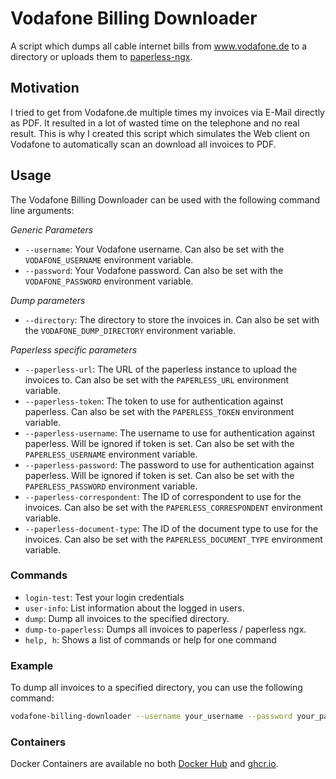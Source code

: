 # Vodafone Billing Downloader

A script which dumps all cable internet bills from www.vodafone.de to a directory or uploads them to [paperless-ngx](https://docs.paperless-ngx.com/).

## Motivation

I tried to get from Vodafone.de multiple times my invoices via E-Mail directly as PDF.
It resulted in a lot of wasted time on the telephone and no real result.
This is why I created this script which simulates the Web client on Vodafone to automatically scan an download all invoices to PDF.

## Usage

The Vodafone Billing Downloader can be used with the following command line arguments:

_Generic Parameters_

- `--username`: Your Vodafone username. Can also be set with the `VODAFONE_USERNAME` environment variable.
- `--password`: Your Vodafone password. Can also be set with the `VODAFONE_PASSWORD` environment variable.

_Dump parameters_

- `--directory`: The directory to store the invoices in. Can also be set with the `VODAFONE_DUMP_DIRECTORY` environment variable.

_Paperless specific parameters_

- `--paperless-url`: The URL of the paperless instance to upload the invoices to. Can also be set with the `PAPERLESS_URL` environment variable.
- `--paperless-token`: The token to use for authentication against paperless. Can also be set with the `PAPERLESS_TOKEN` environment variable.
- `--paperless-username`: The username to use for authentication against paperless. Will be ignored if token is set. Can also be set with the `PAPERLESS_USERNAME` environment variable.
- `--paperless-password`: The password to use for authentication against paperless. Will be ignored if token is set. Can also be set with the `PAPERLESS_PASSWORD` environment variable.
- `--paperless-correspondent`: The ID of correspondent to use for the invoices. Can also be set with the `PAPERLESS_CORRESPONDENT` environment variable.
- `--paperless-document-type`: The ID of the document type to use for the invoices. Can also be set with the `PAPERLESS_DOCUMENT_TYPE` environment variable.

### Commands

- `login-test`: Test your login credentials
- `user-info`: List information about the logged in users.
- `dump`: Dump all invoices to the specified directory.
- `dump-to-paperless`: Dumps all invoices to paperless / paperless ngx.
- `help, h`: Shows a list of commands or help for one command

### Example

To dump all invoices to a specified directory, you can use the following command:

```bash
vodafone-billing-downloader --username your_username --password your_password --directory /path/to/directory dump
```

### Containers

Docker Containers are available no both [Docker Hub](https://hub.docker.com/r/cbrand/vodafone-billing-downloader) and [ghcr.io](https://ghcr.io/cbrand/vodafone-billing-downloader).
